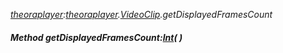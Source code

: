 _[theoraplayer](../../modules/theoraplayer/theoraplayer-module.md):[theoraplayer](../../modules/theoraplayer/theoraplayer-module.md).[VideoClip](../../modules/theoraplayer/theoraplayer-videoclip.md).getDisplayedFramesCount_
##### Method getDisplayedFramesCount:[Int](../../modules/wonkey/wonkey-types-int.md)(  )

